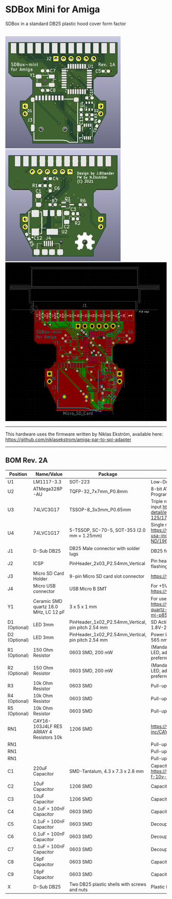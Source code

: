 # SDBox Mini for Amiga
SDBox in a standard DB25 plastic hood cover form factor

<br />
<a href="images/SDBox-mini_pic1.png">
<img src="images/SDBox-mini_pic1.png" width="360" height="350">
</a>
<a href="images/SDBox-mini_pic2.png">
<img src="images/SDBox-mini_pic2.png" width="360" height="350">
</a>
<a href="images/SDBox-mini_pic3.png">
<img src="images/SDBox-mini_pic3.png" width="544" height="496">
</a>

***
This hardware uses the firmware written by Niklas Ekström, available here: <br />
https://github.com/niklasekstrom/amiga-par-to-spi-adapter

***

BOM Rev. 2A
---------
Position  | Name/Value   | Package | Notes
-|-|-|-|
U1 | LM1117-3.3 | SOT-223 | Low-Dropout Linear Regulator 3.3 Volt
U2 | ATMega328P-AU | TQFP-32_7x7mm_P0.8mm | 8-bit AVR Microcontroller with 32K Bytes In-System Programmable Flash
U3 | 74LVC3G17 | TSSOP-8_3x3mm_P0.65mm | Triple non-inverting Schmitt trigger with 5V tolerant input https://www.digikey.se/product-detail/en/nexperia-usa-inc/74LVC3G17DP-125/1727-5998-1-ND/2753830
U4 | 74LVC1G17 | 5-TSSOP, SC-70-5, SOT-353  (2.0 mm × 1.25mm) | Single non-inverting Schmitt trigger https://www.digikey.se/product-detail/en/nexperia-usa-inc/74LVC1G17GW-125/1727-4117-1-ND/1965408
J1 | D-Sub DB25 | DB25 Male connector with solder lugs | DB25 for Amiga parallel port
J2 | ICSP | PinHeader_2x03_P2.54mm_Vertical | Pin header _(MISO,VCC,SCK,MOSI,/RESET,GND)_ for flashing AVR via In-Circuit Serial Programming
J3 | Micro SD Card Holder | 9-pin Micro SD card slot connector | https://www.aliexpress.com/item/32802051702.html
J4 | Micro USB connector | USB Micro B SMT | For +5V Power only <br />https://www.aliexpress.com/item/32991869539.html
Y1 | Ceramic SMD quartz 16.0 MHz, LC 12 pF | 3 x 5 x 1 mm | For use with XTAL1, XTAL2 on AVR https://www.reichelt.com/se/en/ceramic-smd-quartz-3-x-5-x-1-mm-16-0-mhz-16-000000-mj-p85005.html
D1 (Optional) | LED 3mm | PinHeader_1x02_P2.54mm_Vertical, pin pitch 2.54 mm | SD Activity LED indicator, Diffused Orange / Amber, 1.8V-2.3V, 20-30 mA, 605-610nm
D2 (Optional) | LED 3mm | PinHeader_1x02_P2.54mm_Vertical, pin pitch 2.54 mm | Power LED indicator, Green Diffused T-1, 25 mcd, 565 nm, 2.2 V, 25 mA
R1 (Optional) | 150 Ohm Resistor | 0603 SMD, 200 mW | (Mandatory if D1 populated) Series resistor for D1 LED, adjust R-value to your type of LED and preferred brightness
R2 (Optional) | 150 Ohm Resistor | 0603 SMD, 200 mW | (Mandatory if D2 populated) Series resistor for D2 LED, adjust R-value to your type of LED and preferred brightness
R3 | 10k Ohm Resistor | 0603 SMD | Pull-up (to VCC) resistor for /SS
R4 (Optional) | 10k Ohm Resistor | 0603 SMD | Pull-up (to VCC) resistor for MOSI
R5 (Optional) | 10k Ohm Resistor | 0603 SMD | Pull-up (to VCC) resistor for /RESET
RN1 | CAY16-103J4LF RES ARRAY 4 Resistors 10k | 1206 SMD | https://www.digikey.se/product-detail/sv/bourns-inc/CAY16-103J4LF/CAY16-103J4LFCT-ND/
RN1 | | | Pull-up (to 3V3) for MISO_3V3
RN1 | | | Pull-up (to 3V3) for DAT1 pin 8 on MicroSD-holder
RN1 | | | Pull-up (to 3V3) for DAT2 pin 1 on MicroSD-holder
C1 | 220uF Capacitor | SMD-Tantalum, 4.3 x 7.3 x 2.8 mm | Capacitor for VIN +5V Power via USB https://www.reichelt.com/se/en/smd-tantalum-220-f-10v-125-c-t491d-220u-10-p206492.html
C2 | 10uF Capacitor | 1206 SMD | Capacitor (VCC) for Voltage regulator U1
C3 | 10uF Capacitor | 1206 SMD | Capacitor (3V3) for Voltage regulator U1
C4 | 0.1uF = 100nF Capacitor | 0603 SMD | Capacitor (3V3) for Voltage regulator U1
C5 | 0.1uF = 100nF Capacitor | 0603 SMD | Decoupling capacitor for U2
C6 | 0.1uF = 100nF Capacitor | 0603 SMD | Decoupling capacitor for U3
C7 | 0.1uF = 100nF Capacitor | 0603 SMD | Decoupling capacitor for U4
C8 | 16pF Capacitor | 0603 SMD | Capacitor for XTAL1 (Y1)
C9 | 16pF Capacitor | 0603 SMD | Capacitor for XTAL2 (Y1)
X | D-Sub DB25 | Two DB25 plastic shells with screws and nuts | Plastic hood cover x 2
